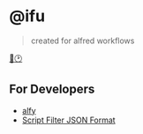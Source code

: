 # @ifu
> created for alfred workflows

[🍿️](/packages/popcron/README.md)[🕑](/packages/daydayup/README.md)

## For Developers

- [alfy](https://github.com/sindresorhus/alfy)
- [Script Filter JSON Format](https://www.alfredapp.com/help/workflows/inputs/script-filter/json/)
